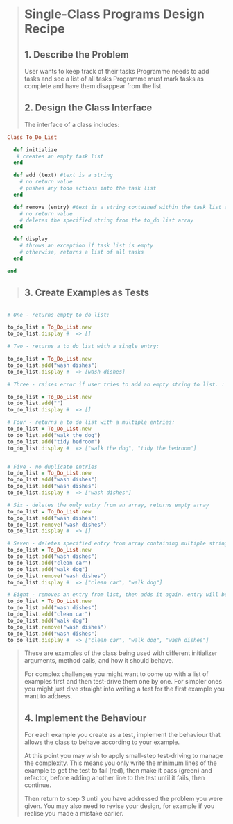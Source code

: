 <!-- As a user
So that I can keep track of my tasks
I want a program that I can add todo tasks to and see a list of them. -->

> # Single-Class Programs Design Recipe
> 
> ## 1. Describe the Problem
> 
> User wants to keep track of their tasks 
> Programme needs to add tasks and see a list of all tasks 
> Programme must mark tasks as complete and have them disappear from the list.
> 
> ## 2. Design the Class Interface
> 
> The interface of a class includes:
```ruby 
Class To_Do_List

  def initialize
   # creates an empty task list 
  end 

  def add (text) #text is a string
    # no return value 
    # pushes any todo actions into the task list 
  end

  def remove (entry) #text is a string contained within the task list array
    # no return value 
    # deletes the specified string from the to_do list array 
  end

  def display 
    # throws an exception if task list is empty
    # otherwise, returns a list of all tasks 
  end 

end

``` 

> ## 3. Create Examples as Tests
```ruby 

# One - returns empty to do list:

to_do_list = To_Do_List.new 
to_do_list.display #  => []

# Two - returns a to do list with a single entry:

to_do_list = To_Do_List.new 
to_do_list.add("wash dishes") 
to_do_list.display #  => [wash dishes]

# Three - raises error if user tries to add an empty string to list. :

to_do_list = To_Do_List.new 
to_do_list.add("") 
to_do_list.display #  => []

# Four - returns a to do list with a multiple entries:
to_do_list = To_Do_List.new 
to_do_list.add("walk the dog") 
to_do_list.add("tidy bedroom") 
to_do_list.display #  => ["walk the dog", "tidy the bedroom"]


# Five - no duplicate entries 
to_do_list = To_Do_List.new 
to_do_list.add("wash dishes") 
to_do_list.add("wash dishes") 
to_do_list.display #  => ["wash dishes"]

# Six - deletes the only entry from an array, returns empty array
to_do_list = To_Do_List.new 
to_do_list.add("wash dishes") 
to_do_list.remove("wash dishes")
to_do_list.display #  => []

# Seven - deletes specified entry from array containing multiple strings, displays remaining list 
to_do_list = To_Do_List.new 
to_do_list.add("wash dishes") 
to_do_list.add("clean car") 
to_do_list.add("walk dog") 
to_do_list.remove("wash dishes")
to_do_list.display #  => ["clean car", "walk dog"]

# Eight - removes an entry from list, then adds it again. entry will be displayed at the end of the list 
to_do_list = To_Do_List.new 
to_do_list.add("wash dishes") 
to_do_list.add("clean car") 
to_do_list.add("walk dog") 
to_do_list.remove("wash dishes")
to_do_list.add("wash dishes")
to_do_list.display #  => ["clean car", "walk dog", "wash dishes"]

```
> These are examples of the class being used with different initializer
> arguments, method calls, and how it should behave.
> 
> For complex challenges you might want to come up with a list of examples first
> and then test-drive them one by one. For simpler ones you might just dive
> straight into writing a test for the first example you want to address.
> 
> ## 4. Implement the Behaviour
> 
> For each example you create as a test, implement the behaviour that allows the
> class to behave according to your example.
> 
> At this point you may wish to apply small-step test-driving to manage the
> complexity. This means you only write the minimum lines of the example to get
> the test to fail (red), then make it pass (green) and refactor, before adding
> another line to the test until it fails, then continue.
> 
> Then return to step 3 until you have addressed the problem you were given. You
> may also need to revise your design, for example if you realise you made a
> mistake earlier.
